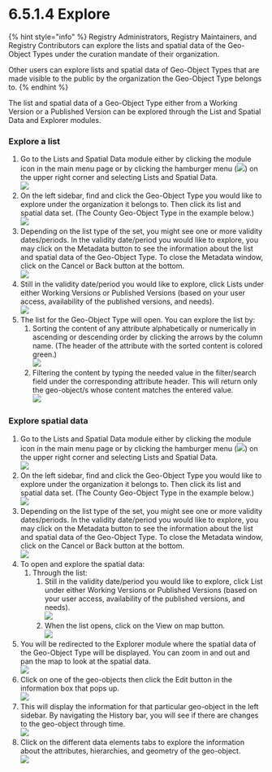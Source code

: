 # 6.5.1.4 Explore

{% hint style="info" %}
Registry Administrators, Registry Maintainers, and Registry Contributors can explore the lists and spatial data of the Geo-Object Types under the curation mandate of their organization.

Other users can explore lists and spatial data of Geo-Object Types that are made visible to the public by the organization the Geo-Object Type belongs to.
{% endhint %}

The list and spatial data of a Geo-Object Type either from a Working Version or a Published Version can be explored through the List and Spatial Data and Explorer modules.

### **Explore a list**

1. Go to the Lists and Spatial Data module either by clicking the module icon in the main menu page or by clicking the hamburger menu (![](https://lh3.googleusercontent.com/4ieAODNcwrlKZ6iUiZnYlbLGZmQJiEse\_Z8mls7B1vwiKHOfldO3TWH3smxfa1IJQb\_BhxM7c6iTe--Wm0sPvlovt4jp-DaoMkTqq5MNslg-imIrXqyoa3A3Fnq-Ct\_7AAaQzW-xMCIbev1kGSUU8xN5v8iFIayG4z8c4H78mU80Ms6J\_4PBB1ghQw)) on the upper right corner and selecting Lists and Spatial Data.\
   ![](<../../../../../.gitbook/assets/image (19) (1) (1).png>)
2. On the left sidebar, find and click the Geo-Object Type you would like to explore under the organization it belongs to. Then click its list and spatial data set. (The County Geo-Object Type in the example below.)\
   ![](<../../../../../.gitbook/assets/image (3) (1).png>)
3. Depending on the list type of the set, you might see one or more validity dates/periods. In the validity date/period you would like to explore, you may click on the Metadata button to see the information about the list and spatial data of the Geo-Object Type. To close the Metadata window, click on the Cancel or Back button at the bottom.\
   ![](<../../../../../.gitbook/assets/image (19) (2).png>)
4. Still in the validity date/period you would like to explore, click Lists under either Working Versions or Published Versions (based on your user access, availability of the published versions, and needs).\
   ![](<../../../../../.gitbook/assets/image (15) (3).png>)
5. The list for the Geo-Object Type will open. You can explore the list by:&#x20;
   1. Sorting the content of any attribute alphabetically or numerically in ascending or descending order by clicking the arrows by the column name. (The header of the attribute with the sorted content is colored green.)\
      ![](<../../../../../.gitbook/assets/image (14) (1).png>)
   2. Filtering the content by typing the needed value in the filter/search field under the corresponding attribute header. This will return only the geo-object/s whose content matches the entered value.\
      ![](<../../../../../.gitbook/assets/image (2) (4).png>)

### Explore spatial data

1. Go to the Lists and Spatial Data module either by clicking the module icon in the main menu page or by clicking the hamburger menu (![](https://lh3.googleusercontent.com/4ieAODNcwrlKZ6iUiZnYlbLGZmQJiEse\_Z8mls7B1vwiKHOfldO3TWH3smxfa1IJQb\_BhxM7c6iTe--Wm0sPvlovt4jp-DaoMkTqq5MNslg-imIrXqyoa3A3Fnq-Ct\_7AAaQzW-xMCIbev1kGSUU8xN5v8iFIayG4z8c4H78mU80Ms6J\_4PBB1ghQw)) on the upper right corner and selecting Lists and Spatial Data.\
   ![](<../../../../../.gitbook/assets/image (19) (1) (1).png>)
2. On the left sidebar, find and click the Geo-Object Type you would like to explore under the organization it belongs to. Then click its list and spatial data set. (The County Geo-Object Type in the example below.)\
   ![](<../../../../../.gitbook/assets/image (28) (1).png>)
3. Depending on the list type of the set, you might see one or more validity dates/periods. In the validity date/period you would like to explore, you may click on the Metadata button to see the information about the list and spatial data of the Geo-Object Type. To close the Metadata window, click on the Cancel or Back button at the bottom.\
   ![](<../../../../../.gitbook/assets/image (17).png>)
4. To open and explore the spatial data:&#x20;
   1. Through the list:
      1. Still in the validity date/period you would like to explore, click List under either Working Versions or Published Versions (based on your user access, availability of the published versions, and needs).\
         ![](<../../../../../.gitbook/assets/image (8) (3).png>)
      2. When the list opens, click on the View on map button.\
         ![](<../../../../../.gitbook/assets/image (6) (1).png>)
5. You will be redirected to the Explorer module where the spatial data of the Geo-Object Type will be displayed. You can zoom in and out and pan the map to look at the spatial data.\
   ![](https://lh6.googleusercontent.com/W4YOlDp6OyYBMm1C0XcPBF8tR4MGw7mB8GjAPIMdcHVaF9EjXFdJfiG\_sup19EA1icu20ce4NiHAF9RB72xFDky7d5C5u1TlZYiJanXDIt1gw1mWGpvRhCdjEmc1qPpjZ6WfgYZi-R6HArukyAPtNqPJL\_nTWQJ5X7L8iABjHjCStVt3Od3G-WhLBQ)
6. Click on one of the geo-objects then click the Edit button in the information box that pops up.\
   ![](<../../../../../.gitbook/assets/image (18) (3).png>)
7. This will display the information for that particular geo-object in the left sidebar. By navigating the History bar, you will see if there are changes to the geo-object through time.\
   ![](<../../../../../.gitbook/assets/image (3) (2).png>)
8. Click on the different data elements tabs to explore the information about the attributes, hierarchies, and geometry of the geo-object.\
   ![](<../../../../../.gitbook/assets/image (29) (1).png>)

